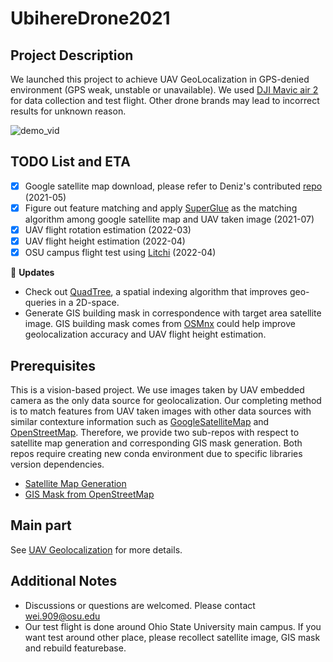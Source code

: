 # UbihereDrone2021
## Project Description
We launched this project to achieve UAV GeoLocalization in GPS-denied environment (GPS weak, unstable or unavailable). We used [DJI Mavic air 2](https://www.dji.com/mavic-air-2?site=brandsite&from=nav) for data collection and test flight. Other drone brands may lead to incorrect results for unknown reason.

![demo_vid](https://github.com/OSUPCVLab/UbihereDrone2021/blob/main/UAV%20Geolocalization/demo/Webp.net-gifmaker.gif)

## TODO List and ETA
- [x] Google satellite map download, please refer to Deniz's contributed [repo](https://github.com/OSUPCVLab/UAVGeolocalization/tree/main/dataset-generation-gmaps-osm) (2021-05)
- [x] Figure out feature matching and apply [SuperGlue](https://github.com/magicleap/SuperGluePretrainedNetwork) as the matching algorithm among google satellite map and UAV taken image (2021-07)
- [x] UAV flight rotation estimation (2022-03)
- [x] UAV flight height estimation (2022-04)
- [x] OSU campus flight test using [Litchi](https://flylitchi.com/hub) (2022-04)

:triangular_flag_on_post: **Updates**
- Check out [QuadTree](https://medium.com/@waleoyediran/spatial-indexing-with-quadtrees-b998ae49336), a spatial indexing algorithm that improves geo-queries in a 2D-space.
- Generate GIS building mask in correspondence with target area satellite image. GIS building mask comes from [OSMnx](https://osmnx.readthedocs.io/en/stable/) could help improve geolocalization accuracy and UAV flight height estimation.

## Prerequisites
This is a vision-based project. We use images taken by UAV embedded camera as the only data source for geolocalization. Our completing method is to match features from UAV taken images with other data sources with similar contexture information such as [GoogleSatelliteMap](https://www.google.com/maps/@40.0014409,-83.0193795,1131m/data=!3m1!1e3) and [OpenStreetMap](https://www.openstreetmap.org/#map=16/40.0001/-83.0215). Therefore, we provide two sub-repos with respect to satellite map generation and corresponding GIS mask generation. Both repos require creating new conda environment due to specific libraries version dependencies.
- [Satellite Map Generation](https://github.com/OSUPCVLab/UbihereDrone2021/tree/main/Satellite%20Map%20Generation)
- [GIS Mask from OpenStreetMap](https://github.com/OSUPCVLab/UbihereDrone2021/tree/main/GISMaskfromOSM)

## Main part
See [UAV Geolocalization](https://github.com/OSUPCVLab/UbihereDrone2021/tree/main/UAV%20Geolocalization) for more details.

## Additional Notes
- Discussions or questions are welcomed. Please contact wei.909@osu.edu
- Our test flight is done around Ohio State University main campus. If you want test around other place, please recollect satellite image, GIS mask and rebuild featurebase.
